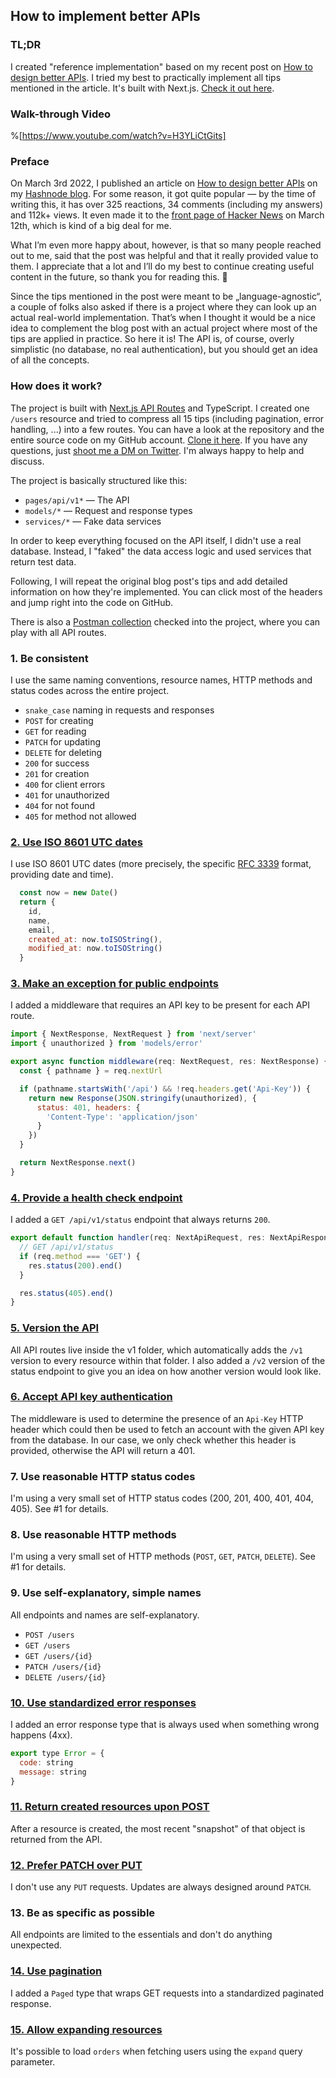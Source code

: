 ## How to implement better APIs

### TL;DR

I created "reference implementation" based on my recent post on [How to design better APIs](https://r.bluethl.net/how-to-design-better-apis). I tried my best to practically implement all tips mentioned in the article. It's built with Next.js. [Check it out here](https://github.com/rbluethl/better-apis).


### Walk-through Video

%[https://www.youtube.com/watch?v=H3YLiCtGits]

### Preface

On March 3rd 2022, I published an article on [How to design better APIs](https://r.bluethl.net/how-to-design-better-apis) on my [Hashnode blog](https://r.bluethl.net). For some reason, it got quite popular — by the time of writing this, it has over 325 reactions, 34 comments (including my answers) and 112k+ views. It even made it to the [front page of Hacker News](https://news.ycombinator.com/item?id=30647784) on March 12th, which is kind of a big deal for me.

What I’m even more happy about, however, is that so many people reached out to me, said that the post was helpful and that it really provided value to them. I appreciate that a lot and I’ll do my best to continue creating useful content in the future, so thank you for reading this. 🙂

Since the tips mentioned in the post were meant to be „language-agnostic“, a couple of folks also asked if there is a project where they can look up an actual real-world implementation. That’s when I thought it would be a nice idea to complement the blog post with an actual project where most of the tips are applied in practice. So here it is! The API is, of course, overly simplistic (no database, no real authentication), but you should get an idea of all the concepts.

### How does it work?

The project is built with [Next.js API Routes](https://nextjs.org/docs/api-routes/introduction) and TypeScript. I created one `/users` resource and tried to compress all 15 tips (including pagination, error handling, ...) into a few routes. You can have a look at the repository and the entire source code on my GitHub account. [Clone it here](https://github.com/rbluethl/better-apis). If you have any questions, just [shoot me a DM on Twitter](https://twitter.com/rbluethl). I'm always happy to help and discuss.

The project is basically structured like this:

- `pages/api/v1*` — The API
- `models/*` — Request and response types
- `services/*` — Fake data services

In order to keep everything focused on the API itself, I didn't use a real database. Instead, I "faked" the data access logic and used services that return test data.

Following, I will repeat the original blog post's tips and add detailed information on how they're implemented. You can click most of the headers and jump right into the code on GitHub.

There is also a [Postman collection](https://github.com/rbluethl/better-apis/blob/main/Better%20APIs.postman_collection.json) checked into the project, where you can play with all API routes.

### 1. Be consistent

I use the same naming conventions, resource names, HTTP methods and status codes across the entire project.

- `snake_case` naming in requests and responses
- `POST` for creating
- `GET` for reading
- `PATCH` for updating
- `DELETE` for deleting
- `200` for success
- `201` for creation
- `400` for client errors
- `401` for unauthorized
- `404` for not found
- `405` for method not allowed

### [2. Use ISO 8601 UTC dates](https://github.com/rbluethl/better-apis/blob/main/services/users.ts#L31)

I use ISO 8601 UTC dates (more precisely, the specific [RFC 3339](https://datatracker.ietf.org/doc/html/rfc3339) format, providing date and time). 

```javascript
  const now = new Date()
  return {
    id,
    name,
    email,
    created_at: now.toISOString(),
    modified_at: now.toISOString()
  }
```

### [3. Make an exception for public endpoints](https://github.com/rbluethl/better-apis/blob/main/pages/_middleware.tsx)

I added a middleware that requires an API key to be present for each API route.

```javascript
import { NextResponse, NextRequest } from 'next/server'
import { unauthorized } from 'models/error'

export async function middleware(req: NextRequest, res: NextResponse) {
  const { pathname } = req.nextUrl

  if (pathname.startsWith('/api') && !req.headers.get('Api-Key')) {
    return new Response(JSON.stringify(unauthorized), {
      status: 401, headers: {
        'Content-Type': 'application/json'
      }
    })
  }

  return NextResponse.next()
}
```

### [4. Provide a health check endpoint](https://github.com/rbluethl/better-apis/blob/main/pages/api/v1/status/index.ts#L6)

I added a `GET /api/v1/status` endpoint that always returns `200`. 

```javascript
export default function handler(req: NextApiRequest, res: NextApiResponse) {
  // GET /api/v1/status
  if (req.method === 'GET') {
    res.status(200).end()
  }

  res.status(405).end()
}
```

### [5. Version the API](https://github.com/rbluethl/better-apis/tree/main/pages/api/v1)

All API routes live inside the v1 folder, which automatically adds the `/v1` version to every resource within that folder. I also added a `/v2` version of the status endpoint to give you an idea on how another version would look like.

### [6. Accept API key authentication](https://github.com/rbluethl/better-apis/blob/main/pages/_middleware.tsx)

The middleware is used to determine the presence of an `Api-Key` HTTP header which could then be used to fetch an account with the given API key from the database. In our case, we only check whether this header is provided, otherwise the API will return a 401.

### 7. Use reasonable HTTP status codes

I'm using a very small set of HTTP status codes (200, 201, 400, 401, 404, 405). See #1 for details.

### 8. Use reasonable HTTP methods

I'm using a very small set of HTTP methods (`POST`, `GET`, `PATCH`, `DELETE`). See #1 for details.

### 9. Use self-explanatory, simple names

All endpoints and names are self-explanatory.

- `POST /users`
- `GET /users`
- `GET /users/{id}`
- `PATCH /users/{id}`
- `DELETE /users/{id}`

### [10. Use standardized error responses](https://github.com/rbluethl/better-apis/blob/main/models/error.ts)

I added an error response type that is always used when something wrong happens (4xx).

```javascript
export type Error = {
  code: string
  message: string
}
```

### [11. Return created resources upon POST](https://github.com/rbluethl/better-apis/blob/main/pages/api/v1/users/index.ts#L30)

After a resource is created, the most recent "snapshot" of that object is returned from the API.

### [12. Prefer PATCH over PUT](https://github.com/rbluethl/better-apis/blob/main/pages/api/v1/users/%5Bid%5D.ts#L23)

I don't use any `PUT` requests. Updates are always designed around `PATCH`.

### 13. Be as specific as possible

All endpoints are limited to the essentials and don't do anything unexpected. 

### [14. Use pagination](https://github.com/rbluethl/better-apis/blob/main/pages/api/v1/users/index.ts#L35)

I added a `Paged` type that wraps GET requests into a standardized paginated response.

### [15. Allow expanding resources](https://github.com/rbluethl/better-apis/blob/main/pages/api/v1/users/index.ts#L38)

It's possible to load `orders` when fetching users using the `expand` query parameter.

